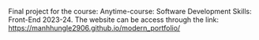 Final project for the course: Anytime-course: Software Development Skills: Front-End 2023-24. The website can be access through the link: https://manhhungle2906.github.io/modern_portfolio/
